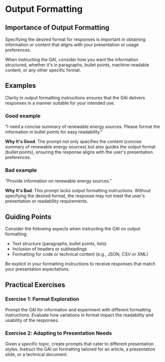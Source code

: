 # Output Formatting

## Importance of Output Formatting
Specifying the desired format for responses is important in obtaining information or content that aligns with your presentation or usage preferences.

When instructing the GAI, consider how you want the information structured, whether it's in paragraphs, bullet points, machine-readable content, or any other specific format.

## Examples

Clarity in output formatting instructions ensures that the GAI delivers responses in a manner suitable for your intended use.

### Good example

"I need a concise summary of renewable energy sources. Please format the information in bullet points for easy readability."

**Why It's Good**: The prompt not only specifies the content (concise summary of renewable energy sources) but also guides the output format (bullet points), ensuring the response aligns with the user's presentation preferences.

### Bad example

"Provide information on renewable energy sources."

**Why It's Bad**: This prompt lacks output formatting instructions. Without specifying the desired format, the response may not meet the user's presentation or readability requirements.

## Guiding Points

Consider the following aspects when instructing the GAI on output formatting:
- Text structure (paragraphs, bullet points, lists)
- Inclusion of headers or subheadings
- Formatting for code or technical content (e.g., JSON, CSV or XML)

Be explicit in your formatting instructions to receive responses that match your presentation expectations.

## Practical Exercises

### Exercise 1: Format Exploration
Prompt the GAI for information and experiment with different formatting instructions. Evaluate how variations in format impact the readability and usability of the responses.

### Exercise 2: Adapting to Presentation Needs
Given a specific topic, create prompts that cater to different presentation styles. Instruct the GAI on formatting tailored for an article, a presentation slide, or a technical document.
